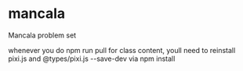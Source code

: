 # mancala
Mancala problem set

whenever you do npm run pull for class content, youll need to reinstall pixi.js and @types/pixi.js --save-dev via npm install